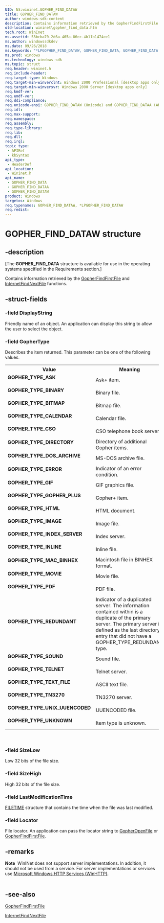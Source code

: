 ```yaml
---
UID: NS:wininet.GOPHER_FIND_DATAW
title: GOPHER_FIND_DATAW
author: windows-sdk-content
description: Contains information retrieved by the GopherFindFirstFile and InternetFindNextFile functions.
old-location: wininet\gopher_find_data.htm
tech.root: WinInet
ms.assetid: 53bcba70-2d6a-465a-86ec-4b11b1474ee1
ms.author: windowssdkdev
ms.date: 09/26/2018
ms.keywords: "*LPGOPHER_FIND_DATAW, GOPHER_FIND_DATA, GOPHER_FIND_DATA structure [WinINet], GOPHER_FIND_DATAA, GOPHER_FIND_DATAW, GOPHER_TYPE_ASK, GOPHER_TYPE_BINARY, GOPHER_TYPE_BITMAP, GOPHER_TYPE_CALENDAR, GOPHER_TYPE_CSO, GOPHER_TYPE_DIRECTORY, GOPHER_TYPE_DOS_ARCHIVE, GOPHER_TYPE_ERROR, GOPHER_TYPE_GIF, GOPHER_TYPE_GOPHER_PLUS, GOPHER_TYPE_HTML, GOPHER_TYPE_IMAGE, GOPHER_TYPE_INDEX_SERVER, GOPHER_TYPE_INLINE, GOPHER_TYPE_MAC_BINHEX, GOPHER_TYPE_MOVIE, GOPHER_TYPE_PDF, GOPHER_TYPE_REDUNDANT, GOPHER_TYPE_SOUND, GOPHER_TYPE_TELNET, GOPHER_TYPE_TEXT_FILE, GOPHER_TYPE_TN3270, GOPHER_TYPE_UNIX_UUENCODED, GOPHER_TYPE_UNKNOWN, LPGOPHER_FIND_DATA, LPGOPHER_FIND_DATA structure pointer [WinINet], _win32_gopher_find_data, wininet.gopher_find_data, wininet/GOPHER_FIND_DATA, wininet/GOPHER_FIND_DATAA, wininet/GOPHER_FIND_DATAW, wininet/LPGOPHER_FIND_DATA"
ms.prod: windows
ms.technology: windows-sdk
ms.topic: struct
req.header: wininet.h
req.include-header: 
req.target-type: Windows
req.target-min-winverclnt: Windows 2000 Professional [desktop apps only]
req.target-min-winversvr: Windows 2000 Server [desktop apps only]
req.kmdf-ver: 
req.umdf-ver: 
req.ddi-compliance: 
req.unicode-ansi: GOPHER_FIND_DATAW (Unicode) and GOPHER_FIND_DATAA (ANSI)
req.idl: 
req.max-support: 
req.namespace: 
req.assembly: 
req.type-library: 
req.lib: 
req.dll: 
req.irql: 
topic_type:
 - APIRef
 - kbSyntax
api_type:
 - HeaderDef
api_location:
 - Wininet.h
api_name:
 - GOPHER_FIND_DATA
 - GOPHER_FIND_DATAA
 - GOPHER_FIND_DATAW
product: Windows
targetos: Windows
req.typenames: GOPHER_FIND_DATAW, *LPGOPHER_FIND_DATAW
req.redist: 
---
```


# GOPHER_FIND_DATAW structure


## -description


<p class="CCE_Message">[The <b>GOPHER_FIND_DATA</b> structure is available for use in the operating systems specified in the Requirements section.]

Contains information retrieved by the 
<a href="https://msdn.microsoft.com/801dc601-9d1d-4f7d-acf0-b36ea2314d70">GopherFindFirstFile</a> and 
<a href="https://msdn.microsoft.com/7c53e399-b8a5-4cc0-9ef6-88d9a525d87f">InternetFindNextFile</a> functions.


## -struct-fields




### -field DisplayString

Friendly name of an object. An application can display this string to allow the user to select the object.


### -field GopherType

Describes the item returned. This parameter can be one of the following values.

<table>
<tr>
<th>Value</th>
<th>Meaning</th>
</tr>
<tr>
<td width="40%"><a id="GOPHER_TYPE_ASK"></a><a id="gopher_type_ask"></a><dl>
<dt><b>GOPHER_TYPE_ASK</b></dt>
</dl>
</td>
<td width="60%">
Ask+ item. 

</td>
</tr>
<tr>
<td width="40%"><a id="GOPHER_TYPE_BINARY"></a><a id="gopher_type_binary"></a><dl>
<dt><b>GOPHER_TYPE_BINARY</b></dt>
</dl>
</td>
<td width="60%">
Binary file. 

</td>
</tr>
<tr>
<td width="40%"><a id="GOPHER_TYPE_BITMAP"></a><a id="gopher_type_bitmap"></a><dl>
<dt><b>GOPHER_TYPE_BITMAP</b></dt>
</dl>
</td>
<td width="60%">
Bitmap file. 

</td>
</tr>
<tr>
<td width="40%"><a id="GOPHER_TYPE_CALENDAR"></a><a id="gopher_type_calendar"></a><dl>
<dt><b>GOPHER_TYPE_CALENDAR</b></dt>
</dl>
</td>
<td width="60%">
Calendar file. 

</td>
</tr>
<tr>
<td width="40%"><a id="GOPHER_TYPE_CSO"></a><a id="gopher_type_cso"></a><dl>
<dt><b>GOPHER_TYPE_CSO</b></dt>
</dl>
</td>
<td width="60%">
CSO telephone book server. 

</td>
</tr>
<tr>
<td width="40%"><a id="GOPHER_TYPE_DIRECTORY"></a><a id="gopher_type_directory"></a><dl>
<dt><b>GOPHER_TYPE_DIRECTORY</b></dt>
</dl>
</td>
<td width="60%">
Directory of additional Gopher items. 

</td>
</tr>
<tr>
<td width="40%"><a id="GOPHER_TYPE_DOS_ARCHIVE"></a><a id="gopher_type_dos_archive"></a><dl>
<dt><b>GOPHER_TYPE_DOS_ARCHIVE</b></dt>
</dl>
</td>
<td width="60%">
MS-DOS archive file. 

</td>
</tr>
<tr>
<td width="40%"><a id="GOPHER_TYPE_ERROR"></a><a id="gopher_type_error"></a><dl>
<dt><b>GOPHER_TYPE_ERROR</b></dt>
</dl>
</td>
<td width="60%">
Indicator of an error condition. 

</td>
</tr>
<tr>
<td width="40%"><a id="GOPHER_TYPE_GIF"></a><a id="gopher_type_gif"></a><dl>
<dt><b>GOPHER_TYPE_GIF</b></dt>
</dl>
</td>
<td width="60%">
GIF graphics file. 

</td>
</tr>
<tr>
<td width="40%"><a id="GOPHER_TYPE_GOPHER_PLUS"></a><a id="gopher_type_gopher_plus"></a><dl>
<dt><b>GOPHER_TYPE_GOPHER_PLUS</b></dt>
</dl>
</td>
<td width="60%">
Gopher+ item. 

</td>
</tr>
<tr>
<td width="40%"><a id="GOPHER_TYPE_HTML"></a><a id="gopher_type_html"></a><dl>
<dt><b>GOPHER_TYPE_HTML</b></dt>
</dl>
</td>
<td width="60%">
HTML document. 

</td>
</tr>
<tr>
<td width="40%"><a id="GOPHER_TYPE_IMAGE"></a><a id="gopher_type_image"></a><dl>
<dt><b>GOPHER_TYPE_IMAGE</b></dt>
</dl>
</td>
<td width="60%">
Image file. 

</td>
</tr>
<tr>
<td width="40%"><a id="GOPHER_TYPE_INDEX_SERVER"></a><a id="gopher_type_index_server"></a><dl>
<dt><b>GOPHER_TYPE_INDEX_SERVER</b></dt>
</dl>
</td>
<td width="60%">
Index server. 

</td>
</tr>
<tr>
<td width="40%"><a id="GOPHER_TYPE_INLINE"></a><a id="gopher_type_inline"></a><dl>
<dt><b>GOPHER_TYPE_INLINE</b></dt>
</dl>
</td>
<td width="60%">
Inline file. 

</td>
</tr>
<tr>
<td width="40%"><a id="GOPHER_TYPE_MAC_BINHEX"></a><a id="gopher_type_mac_binhex"></a><dl>
<dt><b>GOPHER_TYPE_MAC_BINHEX</b></dt>
</dl>
</td>
<td width="60%">
Macintosh file in BINHEX format. 

</td>
</tr>
<tr>
<td width="40%"><a id="GOPHER_TYPE_MOVIE"></a><a id="gopher_type_movie"></a><dl>
<dt><b>GOPHER_TYPE_MOVIE</b></dt>
</dl>
</td>
<td width="60%">
Movie file. 

</td>
</tr>
<tr>
<td width="40%"><a id="GOPHER_TYPE_PDF"></a><a id="gopher_type_pdf"></a><dl>
<dt><b>GOPHER_TYPE_PDF</b></dt>
</dl>
</td>
<td width="60%">
PDF file. 

</td>
</tr>
<tr>
<td width="40%"><a id="GOPHER_TYPE_REDUNDANT"></a><a id="gopher_type_redundant"></a><dl>
<dt><b>GOPHER_TYPE_REDUNDANT</b></dt>
</dl>
</td>
<td width="60%">
Indicator of a duplicated server. The information contained within is a duplicate of the primary server. The primary server is defined as the last directory entry that did not have a GOPHER_TYPE_REDUNDANT type. 

</td>
</tr>
<tr>
<td width="40%"><a id="GOPHER_TYPE_SOUND"></a><a id="gopher_type_sound"></a><dl>
<dt><b>GOPHER_TYPE_SOUND</b></dt>
</dl>
</td>
<td width="60%">
Sound file. 

</td>
</tr>
<tr>
<td width="40%"><a id="GOPHER_TYPE_TELNET"></a><a id="gopher_type_telnet"></a><dl>
<dt><b>GOPHER_TYPE_TELNET</b></dt>
</dl>
</td>
<td width="60%">
Telnet server. 

</td>
</tr>
<tr>
<td width="40%"><a id="GOPHER_TYPE_TEXT_FILE"></a><a id="gopher_type_text_file"></a><dl>
<dt><b>GOPHER_TYPE_TEXT_FILE</b></dt>
</dl>
</td>
<td width="60%">
ASCII text file. 

</td>
</tr>
<tr>
<td width="40%"><a id="GOPHER_TYPE_TN3270"></a><a id="gopher_type_tn3270"></a><dl>
<dt><b>GOPHER_TYPE_TN3270</b></dt>
</dl>
</td>
<td width="60%">
TN3270 server. 

</td>
</tr>
<tr>
<td width="40%"><a id="GOPHER_TYPE_UNIX_UUENCODED"></a><a id="gopher_type_unix_uuencoded"></a><dl>
<dt><b>GOPHER_TYPE_UNIX_UUENCODED</b></dt>
</dl>
</td>
<td width="60%">
UUENCODED file. 

</td>
</tr>
<tr>
<td width="40%"><a id="GOPHER_TYPE_UNKNOWN"></a><a id="gopher_type_unknown"></a><dl>
<dt><b>GOPHER_TYPE_UNKNOWN</b></dt>
</dl>
</td>
<td width="60%">
Item type is unknown. 

</td>
</tr>
</table>
 


### -field SizeLow

Low 32 bits of the file size. 


### -field SizeHigh

High 32 bits of the file size. 


### -field LastModificationTime


<a href="https://msdn.microsoft.com/9baf8a0e-59e3-4fbd-9616-2ec9161520d1">FILETIME</a> structure that contains the time when the file was last modified. 


### -field Locator

File locator. An application can pass the locator string to 
<a href="https://msdn.microsoft.com/2731d573-f981-48ce-a306-bb7e295cefc6">GopherOpenFile</a> or 
<a href="https://msdn.microsoft.com/801dc601-9d1d-4f7d-acf0-b36ea2314d70">GopherFindFirstFile</a>. 


## -remarks



<div class="alert"><b>Note</b>  WinINet does not support server implementations. In addition, it should not be used from a service.  For server implementations or services use <a href="https://msdn.microsoft.com/354ab65d-5e46-451d-b36b-2f8166a1a048">Microsoft Windows HTTP Services (WinHTTP)</a>.</div>
<div> </div>



## -see-also




<a href="https://msdn.microsoft.com/801dc601-9d1d-4f7d-acf0-b36ea2314d70">GopherFindFirstFile</a>



<a href="https://msdn.microsoft.com/7c53e399-b8a5-4cc0-9ef6-88d9a525d87f">InternetFindNextFile</a>
 

 


